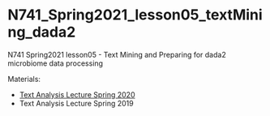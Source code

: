 # N741_Spring2021_lesson05_textMining_dada2

N741 Spring2021 lesson05 - Text Mining and Preparing for dada2 microbiome data processing

Materials:

* [Text Analysis Lecture Spring 2020](https://melindahiggins2000.github.io/N741_Spring2021_lesson05_textMining_dada2/TextAnalysis_Spring2020.html)
* Text Analysis Lecture Spring 2019